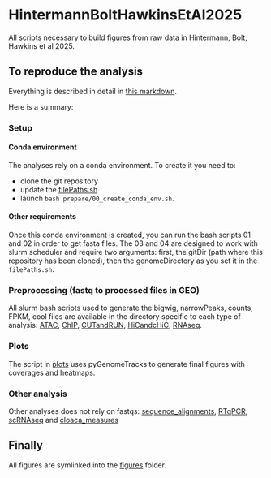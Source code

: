 # HintermannBoltHawkinsEtAl2025

All scripts necessary to build figures from raw data in Hintermann, Bolt, Hawkins et al 2025. 

## To reproduce the analysis

Everything is described in detail in [this markdown](./Run_everything_from_scratch.md).

Here is a summary:

### Setup

#### Conda environment

The analyses rely on a conda environment. To create it you need to:
- clone the git repository
- update the [filePaths.sh](./filePaths.sh)
- launch `bash prepare/00_create_conda_env.sh`.

#### Other requirements

Once this conda environment is created, you can run the bash scripts 01 and 02 in order to get fasta files. The 03 and 04 are designed to work with slurm scheduler and require two arguments: first, the gitDir (path where this repository has been cloned), then the genomeDirectory as you set it in the `filePaths.sh`.

### Preprocessing (fastq to processed files in GEO)

All slurm bash scripts used to generate the bigwig, narrowPeaks, counts, FPKM, cool files are available in the directory specific to each type of analysis: [ATAC](./ATAC/), [ChIP](./ChIP/), [CUTandRUN](./CUTandRUN/), [HiCandcHiC](./HiCandcHiC), [RNAseq](./RNAseq/).

### Plots

The script in [plots](./plots) uses pyGenomeTracks to generate final figures with coverages and heatmaps.

### Other analysis

Other analyses does not rely on fastqs: [sequence_alignments](./sequence_alignments/), [RTqPCR](./RTqPCR/), [scRNAseq](./scRNAseq/) and [cloaca_measures](./cloaca_measures/)

## Finally

All figures are symlinked into the [figures](./figures/) folder.
